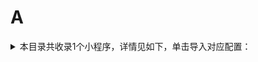 # A
<details>
<summary>
本目录共收录1个小程序，详情见如下，单击导入对应配置：
</summary>

 自动导入功能依赖 [【神机模块】](https://raw.githubusercontent.com/zirawell/R-Store/main/Rule/Surge/Redirect/DivineEngine.sgmodule)
- [ALDI奥乐齐商城](https://surge.app/install-module?url=https%3A%2F%2Fraw.githubusercontent.com%2Fzirawell%2FR-Store%2Fmain%2FRule%2FSurge%2FAdblock%2FApplet%2FWechat%2FA%2FALDI%E5%A5%A5%E4%B9%90%E9%BD%90%E5%95%86%E5%9F%8E%2Faldi.sgmodule)

</details>